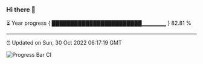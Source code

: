 ### Hi there 👋

⏳ Year progress { ████████████████████████▁▁▁▁▁▁ } 82.81 %

---

⏰ Updated on Sun, 30 Oct 2022 06:17:19 GMT

![Progress Bar CI](https://github.com/liununu/liununu/workflows/Progress%20Bar%20CI/badge.svg)
